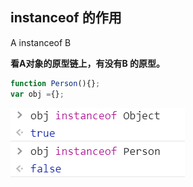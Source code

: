 ## instanceof 的作用
A instanceof B

**看A对象的原型链上，有没有B 的原型。**
```javascript
function Person(){};
var obj ={};
```

![instanceof_01.png](instanceof_01.png)
